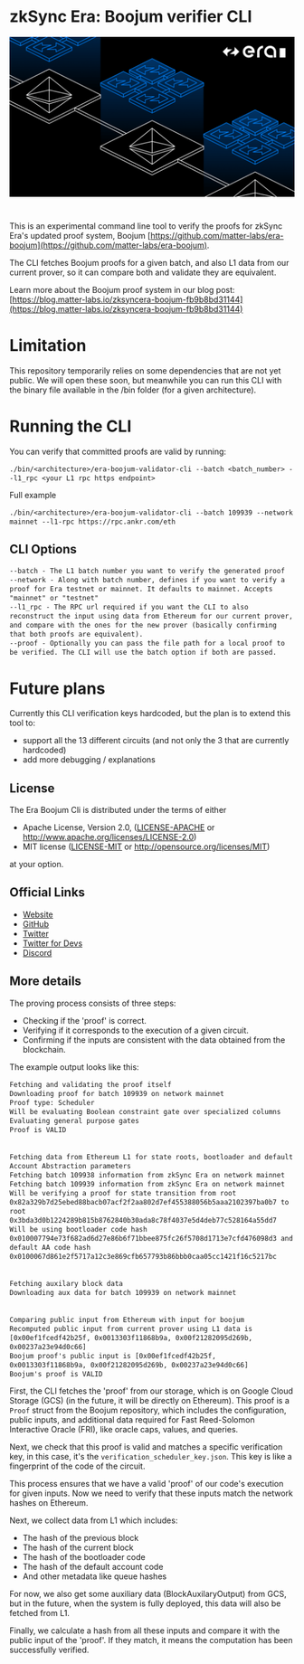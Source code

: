 # zkSync Era: Boojum verifier CLI

[![Logo](eraLogo.png)](https://zksync.io/)
# 
This is an experimental command line tool to verify the proofs for zkSync Era's updated proof system, Boojum [https://github.com/matter-labs/era-boojum](https://github.com/matter-labs/era-boojum).

The CLI fetches Boojum proofs for a given batch, and also L1 data from our current prover, so it can compare both and validate they are equivalent.

Learn more about the Boojum proof system in our blog post: [https://blog.matter-labs.io/zksyncera-boojum-fb9b8bd31144](https://blog.matter-labs.io/zksyncera-boojum-fb9b8bd31144)

# Limitation

This repository temporarily relies on some dependencies that are not yet public. We will open these soon, but meanwhile you can run this CLI with the binary file available in the /bin folder (for a given architecture).

# Running the CLI

You can verify that committed proofs are valid by running:

```shell
./bin/<architecture>/era-boojum-validator-cli --batch <batch_number> --l1_rpc <your L1 rpc https endpoint>
```

Full example

```shell
./bin/<architecture>/era-boojum-validator-cli --batch 109939 --network mainnet --l1-rpc https://rpc.ankr.com/eth
```

## CLI Options

```shell
--batch - The L1 batch number you want to verify the generated proof
--network - Along with batch number, defines if you want to verify a proof for Era testnet or mainnet. It defaults to mainnet. Accepts "mainnet" or "testnet"
--l1_rpc - The RPC url required if you want the CLI to also reconstruct the input using data from Ethereum for our current prover, and compare with the ones for the new prover (basically confirming that both proofs are equivalent).
--proof - Optionally you can pass the file path for a local proof to be verified. The CLI will use the batch option if both are passed.
```
# Future plans

Currently this CLI verification keys hardcoded, but the plan is to extend this tool to:
* support all the 13 different circuits (and not only the 3 that are currently hardcoded)
* add more debugging / explanations

## License

The Era Boojum Cli is distributed under the terms of either

- Apache License, Version 2.0, ([LICENSE-APACHE](LICENSE-APACHE) or <http://www.apache.org/licenses/LICENSE-2.0>)
- MIT license ([LICENSE-MIT](LICENSE-MIT) or <http://opensource.org/licenses/MIT>)

at your option.

## Official Links

- [Website](https://zksync.io/)
- [GitHub](https://github.com/matter-labs)
- [Twitter](https://twitter.com/zksync)
- [Twitter for Devs](https://twitter.com/zkSyncDevs)
- [Discord](https://join.zksync.dev)



## More details
The proving process consists of three steps:

* Checking if the 'proof' is correct.
* Verifying if it corresponds to the execution of a given circuit.
* Confirming if the inputs are consistent with the data obtained from the blockchain.


The example output looks like this:

```
Fetching and validating the proof itself
Downloading proof for batch 109939 on network mainnet
Proof type: Scheduler
Will be evaluating Boolean constraint gate over specialized columns
Evaluating general purpose gates
Proof is VALID


Fetching data from Ethereum L1 for state roots, bootloader and default Account Abstraction parameters
Fetching batch 109938 information from zkSync Era on network mainnet
Fetching batch 109939 information from zkSync Era on network mainnet
Will be verifying a proof for state transition from root 0x82a329b7d25ebed88bacb07acf2f2aa802d7ef455388056b5aaa2102397ba0b7 to root 0x3bda3d0b1224289b815b8762840b30ada8c78f4037e5d4deb77c528164a55dd7
Will be using bootloader code hash 0x010007794e73f682ad6d27e86b6f71bbee875fc26f5708d1713e7cfd476098d3 and default AA code hash 0x0100067d861e2f5717a12c3e869cfb657793b86bbb0caa05cc1421f16c5217bc


Fetching auxilary block data
Downloading aux data for batch 109939 on network mainnet


Comparing public input from Ethereum with input for boojum
Recomputed public input from current prover using L1 data is [0x00ef1fcedf42b25f, 0x0013303f11868b9a, 0x00f21282095d269b, 0x00237a23e94d0c66]
Boojum proof's public input is [0x00ef1fcedf42b25f, 0x0013303f11868b9a, 0x00f21282095d269b, 0x00237a23e94d0c66]
Boojum's proof is VALID
```


First, the CLI fetches the 'proof' from our storage, which is on Google Cloud Storage (GCS) (in the future, it will be directly on Ethereum). This proof is a `Proof` struct from the Boojum repository, which includes the configuration, public inputs, and additional data required for Fast Reed-Solomon Interactive Oracle (FRI), like oracle caps, values, and queries.



Next, we check that this proof is valid and matches a specific verification key, in this case, it's the `verification_scheduler_key.json`. This key is like a fingerprint of the code of the circuit.


This process ensures that we have a valid 'proof' of our code's execution for given inputs. Now we need to verify that these inputs match the network hashes on Ethereum.


Next, we collect data from L1 which includes:

* The hash of the previous block
* The hash of the current block
* The hash of the bootloader code
* The hash of the default account code
* And other metadata like queue hashes

For now, we also get some auxiliary data (BlockAuxilaryOutput) from GCS, but in the future, when the system is fully deployed, this data will also be fetched from L1.

Finally, we calculate a hash from all these inputs and compare it with the public input of the 'proof'. If they match, it means the computation has been successfully verified.